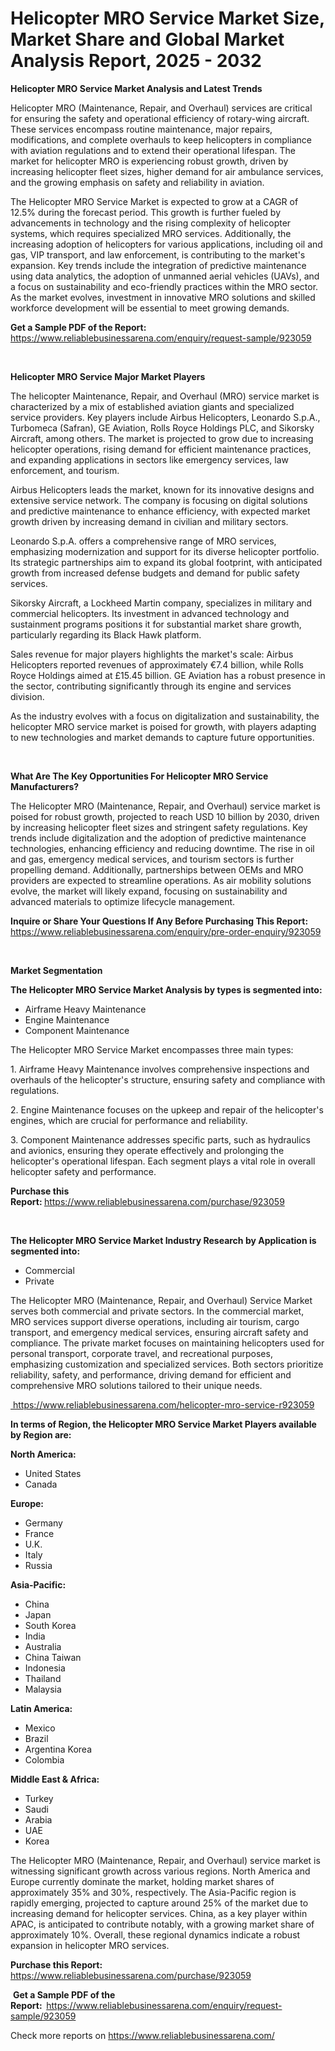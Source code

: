 <p><h1>Helicopter MRO Service Market Size, Market Share and Global Market Analysis Report, 2025 - 2032</h1></p><p><strong>Helicopter MRO Service Market Analysis and Latest Trends</strong></p>
<p><p>Helicopter MRO (Maintenance, Repair, and Overhaul) services are critical for ensuring the safety and operational efficiency of rotary-wing aircraft. These services encompass routine maintenance, major repairs, modifications, and complete overhauls to keep helicopters in compliance with aviation regulations and to extend their operational lifespan. The market for helicopter MRO is experiencing robust growth, driven by increasing helicopter fleet sizes, higher demand for air ambulance services, and the growing emphasis on safety and reliability in aviation.</p><p>The Helicopter MRO Service Market is expected to grow at a CAGR of 12.5% during the forecast period. This growth is further fueled by advancements in technology and the rising complexity of helicopter systems, which requires specialized MRO services. Additionally, the increasing adoption of helicopters for various applications, including oil and gas, VIP transport, and law enforcement, is contributing to the market's expansion. Key trends include the integration of predictive maintenance using data analytics, the adoption of unmanned aerial vehicles (UAVs), and a focus on sustainability and eco-friendly practices within the MRO sector. As the market evolves, investment in innovative MRO solutions and skilled workforce development will be essential to meet growing demands.</p></p>
<p><strong>Get a Sample PDF of the Report:&nbsp;</strong> <a href="https://www.reliablebusinessarena.com/enquiry/request-sample/923059?utm_campaign=2645&utm_medium=2&utm_source=Github&utm_content=ia&utm_term=07032025&utm_id=helicopter-mro-service">https://www.reliablebusinessarena.com/enquiry/request-sample/923059</a></p>
<p>&nbsp;</p>
<p><strong>Helicopter MRO Service Major Market Players</strong></p>
<p><p>The helicopter Maintenance, Repair, and Overhaul (MRO) service market is characterized by a mix of established aviation giants and specialized service providers. Key players include Airbus Helicopters, Leonardo S.p.A., Turbomeca (Safran), GE Aviation, Rolls Royce Holdings PLC, and Sikorsky Aircraft, among others. The market is projected to grow due to increasing helicopter operations, rising demand for efficient maintenance practices, and expanding applications in sectors like emergency services, law enforcement, and tourism.</p><p>Airbus Helicopters leads the market, known for its innovative designs and extensive service network. The company is focusing on digital solutions and predictive maintenance to enhance efficiency, with expected market growth driven by increasing demand in civilian and military sectors.</p><p>Leonardo S.p.A. offers a comprehensive range of MRO services, emphasizing modernization and support for its diverse helicopter portfolio. Its strategic partnerships aim to expand its global footprint, with anticipated growth from increased defense budgets and demand for public safety services.</p><p>Sikorsky Aircraft, a Lockheed Martin company, specializes in military and commercial helicopters. Its investment in advanced technology and sustainment programs positions it for substantial market share growth, particularly regarding its Black Hawk platform.</p><p>Sales revenue for major players highlights the market's scale: Airbus Helicopters reported revenues of approximately €7.4 billion, while Rolls Royce Holdings aimed at £15.45 billion. GE Aviation has a robust presence in the sector, contributing significantly through its engine and services division.</p><p>As the industry evolves with a focus on digitalization and sustainability, the helicopter MRO service market is poised for growth, with players adapting to new technologies and market demands to capture future opportunities.</p></p>
<p>&nbsp;</p>
<p><strong>What Are The Key Opportunities For Helicopter MRO Service Manufacturers?</strong></p>
<p><p>The Helicopter MRO (Maintenance, Repair, and Overhaul) service market is poised for robust growth, projected to reach USD 10 billion by 2030, driven by increasing helicopter fleet sizes and stringent safety regulations. Key trends include digitalization and the adoption of predictive maintenance technologies, enhancing efficiency and reducing downtime. The rise in oil and gas, emergency medical services, and tourism sectors is further propelling demand. Additionally, partnerships between OEMs and MRO providers are expected to streamline operations. As air mobility solutions evolve, the market will likely expand, focusing on sustainability and advanced materials to optimize lifecycle management.</p></p>
<p><strong>Inquire or Share Your Questions If Any Before Purchasing This Report:</strong> <a href="https://www.reliablebusinessarena.com/enquiry/pre-order-enquiry/923059?utm_campaign=2645&utm_medium=2&utm_source=Github&utm_content=ia&utm_term=07032025&utm_id=helicopter-mro-service">https://www.reliablebusinessarena.com/enquiry/pre-order-enquiry/923059</a></p>
<p>&nbsp;</p>
<p><strong>Market Segmentation</strong></p>
<p><strong>The Helicopter MRO Service Market Analysis by types is segmented into:</strong></p>
<p><ul><li>Airframe Heavy Maintenance</li><li>Engine Maintenance</li><li>Component Maintenance</li></ul></p>
<p><p>The Helicopter MRO Service Market encompasses three main types: </p><p>1. Airframe Heavy Maintenance involves comprehensive inspections and overhauls of the helicopter's structure, ensuring safety and compliance with regulations.</p><p>2. Engine Maintenance focuses on the upkeep and repair of the helicopter's engines, which are crucial for performance and reliability.</p><p>3. Component Maintenance addresses specific parts, such as hydraulics and avionics, ensuring they operate effectively and prolonging the helicopter's operational lifespan. Each segment plays a vital role in overall helicopter safety and performance.</p></p>
<p><strong>Purchase this Report:&nbsp;</strong><a href="https://www.reliablebusinessarena.com/purchase/923059?utm_campaign=2645&utm_medium=2&utm_source=Github&utm_content=ia&utm_term=07032025&utm_id=helicopter-mro-service">https://www.reliablebusinessarena.com/purchase/923059</a></p>
<p>&nbsp;</p>
<p><strong>The Helicopter MRO Service Market Industry Research by Application is segmented into:</strong></p>
<p><ul><li>Commercial</li><li>Private</li></ul></p>
<p><p>The Helicopter MRO (Maintenance, Repair, and Overhaul) Service Market serves both commercial and private sectors. In the commercial market, MRO services support diverse operations, including air tourism, cargo transport, and emergency medical services, ensuring aircraft safety and compliance. The private market focuses on maintaining helicopters used for personal transport, corporate travel, and recreational purposes, emphasizing customization and specialized services. Both sectors prioritize reliability, safety, and performance, driving demand for efficient and comprehensive MRO solutions tailored to their unique needs.</p></p>
<p><a href="https://www.reliablebusinessarena.com/helicopter-mro-service-r923059?utm_campaign=2645&utm_medium=2&utm_source=Github&utm_content=ia&utm_term=07032025&utm_id=helicopter-mro-service">&nbsp;https://www.reliablebusinessarena.com/helicopter-mro-service-r923059</a></p>
<p><strong>In terms of Region, the Helicopter MRO Service Market Players available by Region are:</strong></p>
<p>
    <p> <strong> North America: </strong>
        <ul>
            <li>United States</li>
            <li>Canada</li>
        </ul>
        </p> 
    <p> <strong> Europe: </strong>
        <ul>
            <li>Germany</li>
            <li>France</li>
            <li>U.K.</li>
            <li>Italy</li>
            <li>Russia</li>
        </ul>
        </p> 
    <p> <strong> Asia-Pacific: </strong>
        <ul>
            <li>China</li>
            <li>Japan</li>
            <li>South Korea</li>
            <li>India</li>
            <li>Australia</li>
            <li>China Taiwan</li>
            <li>Indonesia</li>
            <li>Thailand</li>
            <li>Malaysia</li>
        </ul>
        </p> 
    <p> <strong> Latin America: </strong>
        <ul>
            <li>Mexico</li>
            <li>Brazil</li>
            <li>Argentina Korea</li>
            <li>Colombia</li>
        </ul>
        </p> 
    <p> <strong> Middle East & Africa: </strong>
        <ul>
            <li>Turkey</li>
            <li>Saudi</li>
            <li>Arabia</li>
            <li>UAE</li>
            <li>Korea</li>
        </ul>
    </p>
    </p>
<p><p>The Helicopter MRO (Maintenance, Repair, and Overhaul) service market is witnessing significant growth across various regions. North America and Europe currently dominate the market, holding market shares of approximately 35% and 30%, respectively. The Asia-Pacific region is rapidly emerging, projected to capture around 25% of the market due to increasing demand for helicopter services. China, as a key player within APAC, is anticipated to contribute notably, with a growing market share of approximately 10%. Overall, these regional dynamics indicate a robust expansion in helicopter MRO services.</p></p>
<p><strong>Purchase this Report: </strong><a href="https://www.reliablebusinessarena.com/purchase/923059?utm_campaign=2645&utm_medium=2&utm_source=Github&utm_content=ia&utm_term=07032025&utm_id=helicopter-mro-service">https://www.reliablebusinessarena.com/purchase/923059</a></p>
<p>&nbsp;<strong>Get a Sample PDF of the Report:&nbsp;&nbsp;</strong><a href="https://www.reliablebusinessarena.com/enquiry/request-sample/923059?utm_campaign=2645&utm_medium=2&utm_source=Github&utm_content=ia&utm_term=07032025&utm_id=helicopter-mro-service">https://www.reliablebusinessarena.com/enquiry/request-sample/923059</a></p>
<p><strong></strong></p>
<p>Check more reports on <a href="https://www.reliablebusinessarena.com/?utm_campaign=2645&utm_medium=2&utm_source=Github&utm_content=ia&utm_term=07032025&utm_id=helicopter-mro-service">https://www.reliablebusinessarena.com/</a></p>